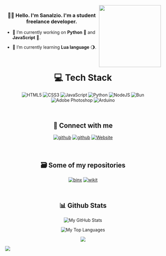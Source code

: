 <img src="./sanalzio.svg" width=200 align="right">

### <div align="center">👋🏼 Hello. I'm Sanalzio. I'm a student freelance developer.</div>

- 🔭 I’m currently working on **Python** 🐍 and **JavaScript** 📜.

- 🌱 I’m currently learning **Lua language** 🌖.

<br/>

# <div align="center">💻 Tech Stack</div>
<div align="center">

![HTML5](https://img.shields.io/badge/html5-%23E34F26.svg?style=for-the-badge&logo=html5&logoColor=white) ![CSS3](https://img.shields.io/badge/css3-%231572B6.svg?style=for-the-badge&logo=css3&logoColor=white) ![JavaScript](https://img.shields.io/badge/javascript-%23323330.svg?style=for-the-badge&logo=javascript&logoColor=%23F7DF1E) ![Python](https://img.shields.io/badge/python-3670A0?style=for-the-badge&logo=python&logoColor=ffdd54) ![NodeJS](https://img.shields.io/badge/node.js-6DA55F?style=for-the-badge&logo=node.js&logoColor=white) ![Bun](https://img.shields.io/badge/bun-000000?style=for-the-badge&logo=bun&logoColor=white) ![Adobe Photoshop](https://img.shields.io/badge/adobe%20photoshop-%2331A8FF.svg?style=for-the-badge&logo=adobe%20photoshop&logoColor=white) ![Arduino](https://img.shields.io/badge/-Arduino-00979D?style=for-the-badge&logo=Arduino&logoColor=white)
</div>

<br/>

## <div align="center">🔗 Connect with me</div>

<div align="center">

[<img src="https://img.shields.io/badge/github-%2324292e.svg?&style=for-the-badge&logo=github&logoColor=white" alt=github style="margin-bottom: 7px;" />](https://github.com/sanalzio)
[<img src="https://img.shields.io/badge/E--Mail-gray.svg?&style=for-the-badge&logo=maildotru&logoColor=white" alt=github style="margin-bottom: 7px;" />](mailto:sanalzio@duck.com)
[<img src="https://custom-icon-badges.demolab.com/badge/WebSite-black.svg?&style=for-the-badge&logo=globe&logoColor=darkgreen" alt="Website" style="margin-bottom: 7px;" />](https://sanalzio.github.io)

</div>

<br/>

## <div align="center">🗃 Some of my repositories</div>
<div align="center">

[![binx](https://github-readme-stats.vercel.app/api/pin/?username=sanalzio&repo=binx&show_owner=true&theme=dark)](https://www.github.com/sanalzio/binx)
[![wikit](https://github-readme-stats.vercel.app/api/pin/?username=sanalzio&repo=wikit&show_owner=true&theme=dark)](https://www.github.com/sanalzio/wikit)
</div>

<br/>

## <div align="center">📊 Github Stats</div>
<div align="center">

![My GitHub Stats](https://github-readme-stats.vercel.app/api?username=sanalzio&show_icons=true&hide_border=true&bg_color=1e1e2e&text_color=cdd6f4&icon_color=cba6f7&title_color=94e2d5\&rank_icon=github)

![My Top Languages](https://github-readme-stats.vercel.app/api/top-langs/?username=sanalzio&hide_border=true&bg_color=1e1e2e&text_color=cdd6f4&icon_color=cba6f7&title_color=94e2d5\&layout=compact)


[<img src="https://img.shields.io/badge/Donate-Buy%20Me%20A%20Coffee-orange.svg?style=for-the-badge&logo=buymeacoffee" align="center" />](https://www.buymeacoffee.com/sanalzio)
</div>

<img src="https://capsule-render.vercel.app/api?type=waving&color=gradient&height=100&section=footer" align="center" />

